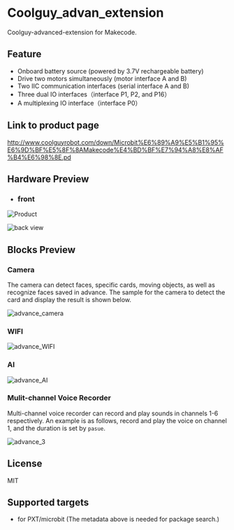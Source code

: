 # Coolguy_advan_extension

Coolguy-advanced-extension for Makecode.

## Feature

- Onboard battery source (powered by 3.7V rechargeable battery)
- Drive two motors simultaneously (motor interface A and B)
- Two IIC communication interfaces (serial interface A and B)
- Three dual IO interfaces（interface P1, P2, and P16）
- A multiplexing IO interface（interface P0）

## Link to product page

http://www.coolguyrobot.com/down/Microbit%E6%89%A9%E5%B1%95%E6%9D%BF%E5%8F%8AMakecode%E4%BD%BF%E7%94%A8%E8%AF%B4%E6%98%8E.pd

## Hardware Preview

- ### front

![Product](https://user-images.githubusercontent.com/45141802/99250737-22689380-2847-11eb-817a-30b43995aa79.png)

![back view](https://user-images.githubusercontent.com/45141802/99250756-2b596500-2847-11eb-9a7c-53202cc0e2c8.png)

## Blocks Preview



### Camera

The camera can detect faces, specific cards, moving objects, as well as recognize faces saved in advance. The sample for the camera to detect the card and display the result is shown below.

![advance_camera](https://user-images.githubusercontent.com/45141802/99145696-db926680-26ab-11eb-8608-8bf12fca5a17.png)

### WIFI



![advance_WIFI]()

### AI



![advance_AI]()

### Mulit-channel Voice Recorder

Multi-channel voice recorder can record and play sounds in channels 1-6 respectively. An example is as follows, record and play the voice on channel 1, and the duration is set by `pasue`.

![advance_3](https://user-images.githubusercontent.com/45141802/99064551-111e4d80-25e1-11eb-859f-0d6eacccfd46.png)

## License

MIT

## Supported targets

* for PXT/microbit (The metadata above is needed for package search.)

